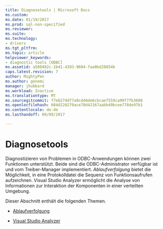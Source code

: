 ```yaml
---
title: Diagnosetools | Microsoft Docs
ms.custom: 
ms.date: 01/19/2017
ms.prod: sql-non-specified
ms.reviewer: 
ms.suite: 
ms.technology:
- drivers
ms.tgt_pltfrm: 
ms.topic: article
helpviewer_keywords:
- diagnostic tools [ODBC]
ms.assetid: a580492c-1b41-4393-9604-faa0bd28854b
caps.latest.revision: 7
author: MightyPen
ms.author: genemi
manager: jhubbard
ms.workload: Inactive
ms.translationtype: MT
ms.sourcegitcommit: f7e6274d77a9cdd4de6cbcaef559ca99f77b3608
ms.openlocfilehash: 684d220279ace78d42167aabb49bcee778de97b1
ms.contentlocale: de-de
ms.lasthandoff: 09/09/2017

---
```

# <a name="diagnostic-tools"></a>Diagnosetools
Diagnostizieren von Problemen in ODBC-Anwendungen können zwei Funktionen unterstützt. Beide sind die ODBC-Administrator verfügbar ist und vom Treiber-Manager implementiert. *Ablaufverfolgung* bietet die Möglichkeit, in eine Protokolldatei die Sequenz von Funktionsaufrufen aufzeichnen. Visual Studio Analyzer ermöglicht die Analyse von Informationen zur Interaktion der Komponenten in einer verteilten Umgebung.  
  
 Dieser Abschnitt enthält die folgenden Themen.  
  
-   [Ablaufverfolgung](../../../odbc/reference/develop-app/tracing.md)  
  
-   [Visual Studio Analyzer](../../../odbc/reference/develop-app/visual-studio-analyzer.md)

